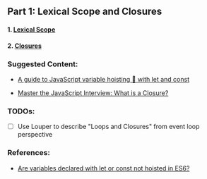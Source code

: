 ## Part 1: Lexical Scope and Closures

#### 1. [Lexical Scope](Scope.md)

#### 2. [Closures](Closure.md)

### Suggested Content:

- [A guide to JavaScript variable hoisting 🚩 with let and const](https://medium.freecodecamp.org/what-is-variable-hoisting-differentiating-between-var-let-and-const-in-es6-f1a70bb43d)

- [Master the JavaScript Interview: What is a Closure?](https://medium.com/javascript-scene/master-the-javascript-interview-what-is-a-closure-b2f0d2152b36#.ecfskj935)

### TODOs:

- [ ] Use Louper to describe "Loops and Closures" from event loop perspective

### References:

- [Are variables declared with let or const not hoisted in ES6?](https://stackoverflow.com/questions/31219420/are-variables-declared-with-let-or-const-not-hoisted-in-es6)
